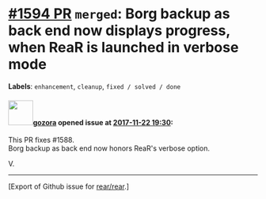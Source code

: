 [\#1594 PR](https://github.com/rear/rear/pull/1594) `merged`: Borg backup as back end now displays progress, when ReaR is launched in verbose mode
==================================================================================================================================================

**Labels**: `enhancement`, `cleanup`, `fixed / solved / done`

#### <img src="https://avatars.githubusercontent.com/u/12116358?u=1c5ba9dcee5ca3082f03029a7fbe647efd30eb49&v=4" width="50">[gozora](https://github.com/gozora) opened issue at [2017-11-22 19:30](https://github.com/rear/rear/pull/1594):

This PR fixes \#1588.  
Borg backup as back end now honors ReaR's verbose option.

V.

------------------------------------------------------------------------

\[Export of Github issue for
[rear/rear](https://github.com/rear/rear).\]
